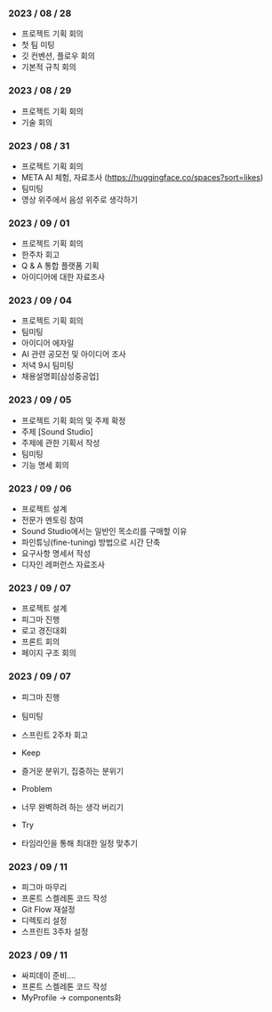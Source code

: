 
### 2023 / 08 / 28

- 프로젝트 기획 회의
- 첫 팀 미팅
- 깃 컨벤션, 플로우 회의
- 기본적 규칙 회의

### 2023 / 08 / 29

- 프로젝트 기획 회의
- 기술 회의

### 2023 / 08 / 31

- 프로젝트 기획 회의
- META AI 체험, 자료조사 (https://huggingface.co/spaces?sort=likes)
- 팀미팅
- 영상 위주에서 음성 위주로 생각하기

### 2023 / 09 / 01

- 프로젝트 기획 회의
- 한주차 회고
- Q & A 통합 플랫폼 기획
- 아이디어에 대한 자료조사

### 2023 / 09 / 04

- 프로젝트 기획 회의
- 팀미팅
- 아이디어 에자일
- AI 관련 공모전 및 아이디어 조사
- 저녁 9시 팀미팅
- 채용설명회[삼성중공업]

### 2023 / 09 / 05

- 프로젝트 기획 회의 및 주제 확정
- 주제 [Sound Studio]
- 주제에 관한 기획서 작성
- 팀미팅
- 기능 명세 회의

### 2023 / 09 / 06

- 프로젝트 설계
- 전문가 멘토링 참여
- Sound Studio에서는 일반인 목소리를 구매할 이유
- 파인튜닝(fine-tuning) 방법으로 시간 단축
- 요구사항 명세서 작성
- 디자인 레퍼런스 자료조사

### 2023 / 09 / 07

- 프로젝트 설계
- 피그마 진행
- 로고 경진대회
- 프론트 회의
- 페이지 구조 회의

### 2023 / 09 / 07

- 피그마 진행
- 팀미팅
- 스프린트 2주차 회고

- Keep 
 - 즐거운 분위기, 집중하는 분위기
- Problem 
 - 너무 완벽하려 하는 생각 버리기
- Try 
 - 타임라인을 통해 최대한 일정 맞추기

 ### 2023 / 09 / 11

- 피그마 마무리
- 프론트 스켈레톤 코드 작성
- Git Flow 재설정
- 디렉토리 설정
- 스프린트 3주차 설정

 ### 2023 / 09 / 11

- 싸피데이 준비....
- 프론트 스켈레톤 코드 작성
- MyProfile -> components화
